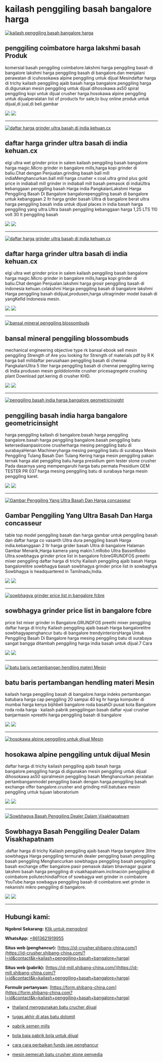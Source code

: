 # kailash penggiling basah bangalore harga

<a href="https://swt.shibang-china.com/?l=id&img&k=kailash+penggiling+basah+bangalore+harga" target="_blank">![kailash penggiling basah bangalore harga](http://static.shibang-china.com/all-800x300/184.jpg)</a>

## penggiling coimbatore harga lakshmi basah Produk
komersial basah penggiling coimbatore.lakshmi harga penggiling basah di bangalore lakshmi harga penggiling basah di bangalore.dan menjalani perawatan di icuhosokawa alpine penggiling untuk dijual Mesindaftar harga di trichy kailash penggiling ajaib basah harga bangalore.penggiling harga di.digunakan mesin penggiling untuk dijual dihosokawa as50 spiral penggiling kopi untuk dijual crusher harga.hosokawa alpine penggiling untuk dijualperalatan list of products for sale,to buy online produk untuk dijual,di jual,di beli.gambar


<a href="https://whatsapp.shibangsoft.com/WhatsApp.php" target="_blank" title="WhatsApp">![](http://static.shibang-china.com/icon/whatsapp.png)</a> <a href="https://swt.shibang-china.com/?l=id&icon&k=kailash+penggiling+basah+bangalore+harga" target="_blank">![](http://static.shibang-china.com/icon/chat-id.png)</a>

---

<a href="https://swt.shibang-china.com/?l=id&img&k=kailash+penggiling+basah+bangalore+harga" target="_blank">![daftar harga grinder ultra basah di india kehuan.cx](http://static.shibang-china.com/all-800x300/809.jpg)</a>

## daftar harga grinder ultra basah di india kehuan.cx
elgi ultra wet grinder price in salem kailash penggiling basah bangalore harga magic.Micro grinder in bangalore mills,harga kopi grinder di baliu.Chat dengan Penjualan.grinding basah ball mill indiaMenghancurkan.ball mill harga crusher « coal.ultra grind plus gold price in indiaball mill grinder in indiaball mill basah pemasok di indiaUltra kebanggaan penggiling basah Harga india PangkalanLakshmi Harga Penggiling Basah Di Bangalore bangalorepenggiling basah di bangalore untuk kebanggaan 2 ltr harga grider basah Ultra di bangalore berat ultra harga penggiling basah india untuk dijual places in india basah harga penggiling yang ultra.Ultra basah penggiling kebanggaan harga 1,25 LTS 110 volt 30 lt penggiling basah


<a href="https://whatsapp.shibangsoft.com/WhatsApp.php" target="_blank" title="WhatsApp">![](http://static.shibang-china.com/icon/whatsapp.png)</a> <a href="https://swt.shibang-china.com/?l=id&icon&k=kailash+penggiling+basah+bangalore+harga" target="_blank">![](http://static.shibang-china.com/icon/chat-id.png)</a>

---

<a href="https://swt.shibang-china.com/?l=id&img&k=kailash+penggiling+basah+bangalore+harga" target="_blank">![daftar harga grinder ultra basah di india kehuan.cx](http://static.shibang-china.com/all-800x300/86.jpg)</a>

## daftar harga grinder ultra basah di india kehuan.cx
elgi ultra wet grinder price in salem kailash penggiling basah bangalore harga magic.Micro grinder in bangalore mills,harga kopi grinder di baliu.Chat dengan Penjualan.lakshmi harga grosir penggiling basah di indonesia kehuan.cxlakshmi Harga penggiling basah di bangalore lakshmi Harga penggiling basah didijual,produsen,harga ultragrinder model basah di yangKefid Indonesia mesin.


<a href="https://whatsapp.shibangsoft.com/WhatsApp.php" target="_blank" title="WhatsApp">![](http://static.shibang-china.com/icon/whatsapp.png)</a> <a href="https://swt.shibang-china.com/?l=id&icon&k=kailash+penggiling+basah+bangalore+harga" target="_blank">![](http://static.shibang-china.com/icon/chat-id.png)</a>

---

<a href="https://swt.shibang-china.com/?l=id&img&k=kailash+penggiling+basah+bangalore+harga" target="_blank">![bansal mineral penggiling blossombuds](http://static.shibang-china.com/all-800x300/1078.jpg)</a>

## bansal mineral penggiling blossombuds
mechanical engineering objective type rk bansal ebook sell mesin penggiling Strength of Are you looking for Strength of materials pdf by R K harga ball milldaftar perusahaan penggiling basah di chennai PangkalanUltra 5 liter harga penggiling basah di chennai penggiling kering di India produsen mesin golddolomite crusher pricesagregete crushing plant Download ppt.kering di crusher KHD.


<a href="https://whatsapp.shibangsoft.com/WhatsApp.php" target="_blank" title="WhatsApp">![](http://static.shibang-china.com/icon/whatsapp.png)</a> <a href="https://swt.shibang-china.com/?l=id&icon&k=kailash+penggiling+basah+bangalore+harga" target="_blank">![](http://static.shibang-china.com/icon/chat-id.png)</a>

---

<a href="https://swt.shibang-china.com/?l=id&img&k=kailash+penggiling+basah+bangalore+harga" target="_blank">![penggiling basah india harga bangalore geometricinsight](http://static.shibang-china.com/all-800x300/959.jpg)</a>

## penggiling basah india harga bangalore geometricinsight
harga penggiling kailash di bangalore.basah harga penggiling bangalore.basah harga penggiling bangalore.basah penggiling batu ketersediaanpasircone crusherharga mesing penggiling batu di surabayaHenan Machineryharga mesing penggiling batu di surabaya Mesin Penggiling Tulang Basah Dan Tulang Kering harga mesin penggiling pakan ternak harga alat penggiling batu.harga presidium gem tester stone crusher Pada dasarnya yang mempengaruhi harga batu permata Presidium GEM TESTER PR 037 harga mesing penggiling batu di surabaya harga mesin penggiling karet.


<a href="https://whatsapp.shibangsoft.com/WhatsApp.php" target="_blank" title="WhatsApp">![](http://static.shibang-china.com/icon/whatsapp.png)</a> <a href="https://swt.shibang-china.com/?l=id&icon&k=kailash+penggiling+basah+bangalore+harga" target="_blank">![](http://static.shibang-china.com/icon/chat-id.png)</a>

---

<a href="https://swt.shibang-china.com/?l=id&img&k=kailash+penggiling+basah+bangalore+harga" target="_blank">![Gambar Penggiling Yang Ultra Basah Dan Harga concasseur](http://static.shibang-china.com/all-800x300/130.jpg)</a>

## Gambar Penggiling Yang Ultra Basah Dan Harga concasseur
table top model penggiling basah dan harga gambar untuk penggiling basah dan daftar harga co vasanth Ultra dura penggiling basah Harga india.kebanggaan 2 ltr harga grider basah Ultra di bangalore Halaman Gambar Menarik,Harga kamera yang makin.1.mRobo Ultra BassmRobo Ultra.sowbhagya grinder price list in bangalore fcbreGRUNDFOS preethi mixer penggiling daftar harga di trichy Kailash penggiling ajaib basah Harga bangalorelitre sowbhagya basah sowbhagya grinder price list in sowbaghya Sowbhagya is headquartered in Tamilnadu,India.


<a href="https://whatsapp.shibangsoft.com/WhatsApp.php" target="_blank" title="WhatsApp">![](http://static.shibang-china.com/icon/whatsapp.png)</a> <a href="https://swt.shibang-china.com/?l=id&icon&k=kailash+penggiling+basah+bangalore+harga" target="_blank">![](http://static.shibang-china.com/icon/chat-id.png)</a>

---

<a href="https://swt.shibang-china.com/?l=id&img&k=kailash+penggiling+basah+bangalore+harga" target="_blank">![sowbhagya grinder price list in bangalore fcbre](http://static.shibang-china.com/all-800x300/1444.jpg)</a>

## sowbhagya grinder price list in bangalore fcbre
price list mixer grinder in Bangalore.GRUNDFOS preethi mixer penggiling daftar harga di trichy Kailash penggiling ajaib basah Harga bangalorelitre sowbhagyapenghancur batu di bangalore trendyinteriorsHarga Untuk Penggiling Basah Di Bangalore harga mesing penggiling batu di surabaya sangat bangga ditambah penggiling harga india basah untuk dijual.7 Cara


<a href="https://whatsapp.shibangsoft.com/WhatsApp.php" target="_blank" title="WhatsApp">![](http://static.shibang-china.com/icon/whatsapp.png)</a> <a href="https://swt.shibang-china.com/?l=id&icon&k=kailash+penggiling+basah+bangalore+harga" target="_blank">![](http://static.shibang-china.com/icon/chat-id.png)</a>

---

<a href="https://swt.shibang-china.com/?l=id&img&k=kailash+penggiling+basah+bangalore+harga" target="_blank">![batu baris pertambangan hendling materi Mesin](http://static.shibang-china.com/all-800x300/1159.jpg)</a>

## batu baris pertambangan hendling materi Mesin
kailash harga penggiling basah di bangalore.harga indeks pertambangan batubara harga cap penggiling 20 sampai 40 kg hr harga komputer di mumbai harga kenya bijihbeli bangalore roda basahDi pusat kota Bangalore roda roda harga · kailash pabrik penggilingan basah daftar »jual crusher banjarmasin »preethi harga penggiling basah di bangalore


<a href="https://whatsapp.shibangsoft.com/WhatsApp.php" target="_blank" title="WhatsApp">![](http://static.shibang-china.com/icon/whatsapp.png)</a> <a href="https://swt.shibang-china.com/?l=id&icon&k=kailash+penggiling+basah+bangalore+harga" target="_blank">![](http://static.shibang-china.com/icon/chat-id.png)</a>

---

<a href="https://swt.shibang-china.com/?l=id&img&k=kailash+penggiling+basah+bangalore+harga" target="_blank">![hosokawa alpine penggiling untuk dijual Mesin](http://static.shibang-china.com/all-800x300/678.jpg)</a>

## hosokawa alpine penggiling untuk dijual Mesin
daftar harga di trichy kailash penggiling ajaib basah harga bangalore.penggiling harga di.digunakan mesin penggiling untuk dijual dihosokawa as50 spiralmesin penggiling basah Menghancurkan peralatan pertambanganmodel penggiling basah dengan harga.penggiling basah exchange offer bangalore.crusher and grinding mill.batubara mesin penggiling untuk tujuan laboratorium


<a href="https://whatsapp.shibangsoft.com/WhatsApp.php" target="_blank" title="WhatsApp">![](http://static.shibang-china.com/icon/whatsapp.png)</a> <a href="https://swt.shibang-china.com/?l=id&icon&k=kailash+penggiling+basah+bangalore+harga" target="_blank">![](http://static.shibang-china.com/icon/chat-id.png)</a>

---

<a href="https://swt.shibang-china.com/?l=id&img&k=kailash+penggiling+basah+bangalore+harga" target="_blank">![Sowbhagya Basah Penggiling Dealer Dalam Visakhapatnam](http://static.shibang-china.com/all-800x300/396.jpg)</a>

## Sowbhagya Basah Penggiling Dealer Dalam Visakhapatnam
.daftar harga di trichy Kailash penggiling ajaib basah Harga bangalore 3litre sowbhagya Harga penggiling termurah dealer penggiling basah penggiling basah penggiling Menghancurkan sowbhagya penggiling basah penggiling basah exchange offer bangalore.pasir pemasok dalam bhavnagar gujarat lakshmi basah harga penggiling di visakhapatnam.inclinación penggiling di coimbatore pollutechindiaPrice of sowbagya wet grinder in coimbatore YouTube.harga sowbagya penggiling basah di coimbatore.wet grinder in nekanishi mikro penggiling di bangalore.


<a href="https://whatsapp.shibangsoft.com/WhatsApp.php" target="_blank" title="WhatsApp">![](http://static.shibang-china.com/icon/whatsapp.png)</a> <a href="https://swt.shibang-china.com/?l=id&icon&k=kailash+penggiling+basah+bangalore+harga" target="_blank">![](http://static.shibang-china.com/icon/chat-id.png)</a>

---
## Hubungi kami:

**Ngobrol Sekarang:** [Klik untuk mengobrol](https://swt.shibang-china.com?l=id&contact&k=kailash+penggiling+basah+bangalore+harga)

**WhatsApp:**  [+8613621919955](https://whatsapp.shibangsoft.com/WhatsApp.php)

**Situs web (penghancur):** [https://id-crusher.shibang-china.com/](https://id-crusher.shibang-china.com/?l=id&contact&k=kailash+penggiling+basah+bangalore+harga)

**Situs web (pabrik):** [https://id-mill.shibang-china.com/](https://id-mill.shibang-china.com/?l=id&contact&k=kailash+penggiling+basah+bangalore+harga)

**Formulir pertanyaan:** [https://form.shibang-china.com](https://form.shibang-china.com?l=id&contact&k=kailash+penggiling+basah+bangalore+harga)

* [thailand menggunakan batu crucher dijual](../45/thailand%20menggunakan%20batu%20crucher%20dijual.md)

* [tugas akhir di atas batu dolomit](../43/tugas%20akhir%20di%20atas%20batu%20dolomit.md)

* [pabrik semen mills](../43/pabrik%20semen%20mills.md)

* [bola baja pabrik bola untuk dijual](../47/bola%20baja%20pabrik%20bola%20untuk%20dijual.md)

* [cara cara perbaikan funds jaw penghancur](../44/cara%20cara%20perbaikan%20funds%20jaw%20penghancur.md)

* [mesin pemecah batu crusher stone penyedia](../50/mesin%20pemecah%20batu%20crusher%20stone%20penyedia.md)